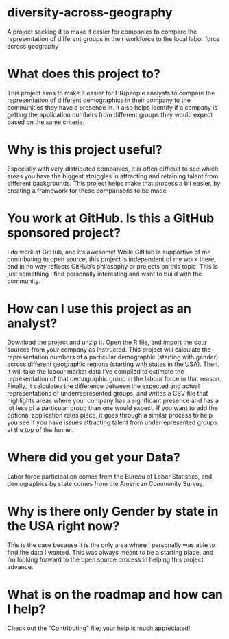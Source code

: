 # diversity-across-geography
A project seeking it to make it easier for companies to compare the representation of different groups in their workforce to the local labor force across geography

# What does this project to?
This project aims to make it easier for HR/people analysts to compare the representation of different demographics in their company to the communities they have a presence in. It also helps identify if a company is getting the application numbers from different groups they would expect based on the same criteria. 

# Why is this project useful? 
Especially with very distributed companies, it is often difficult to see which areas you have the biggest struggles in attracting and retaining talent from different backgrounds. This project helps make that process a bit easier, by creating a framework for these comparisons to be made

# You work at GitHub. Is this a GitHub sponsored project?
I do work at GitHub, and it’s awesome! While GitHub is supportive of me contributing to open source, this project is independent of my work there, and in no way reflects GitHub’s philosophy or projects on this topic. This is just something I find personally interesting and want to build with the community. 

# How can I use this project as an analyst?
Download the project and unzip it. Open the R file, and import the data sources from your company as instructed. This project will calculate the representation numbers of a particular demographic (starting with gender) across different geographic regions (starting with states in the USA). Then, it will take the labour market data I’ve compiled to estimate the representation of that demographic group in the labour force in that reason. Finally, it calculates the difference between the expected and actual representations of underrepresented groups, and writes a CSV file that highlights areas where your company has a significant presence and has a lot less of a particular group than one would expect. If you want to add the optional application rates piece, it goes through a similar process to help you see if you have issues attracting talent from underrepresented groups at the top of the funnel.

# Where did you get your Data?
Labor force participation comes from the Bureau of Labor Statistics, and demographics by state comes from the American Community Survey.

# Why is there only Gender by state in the USA right now?
This is the case because it is the only area where I personally was able to find the data I wanted. This was always meant to be a starting place, and I’m looking forward to the open source process in helping this project advance.

# What is on the roadmap and how can I help?
Check out the “Contributing” file; your help is much appreciated!
